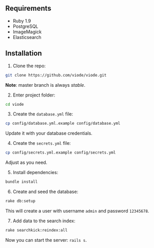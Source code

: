 ## Requirements

- Ruby 1.9
- PostgreSQL
- ImageMagick
- Elasticsearch

## Installation

1. Clone the repo:

  ```sh
  git clone https://github.com/viode/viode.git
  ```

  **Note**: master branch is always _stable_.

2. Enter project folder:

  ```sh
  cd viode
  ```

3. Create the `database.yml` file:

  ```sh
  cp config/database.yml.example config/database.yml
  ```

  Update it with your database credentials.

4. Create the `secrets.yml` file:

  ```sh
  cp config/secrets.yml.example config/secrets.yml
  ```

  Adjust as you need.

5. Install dependencies:

  ```sh
  bundle install
  ```

6. Create and seed the database:

  ```sh
  rake db:setup
  ```

  This will create a user with username `admin` and password `12345678`.

7. Add data to the search index:

  ```sh
  rake searchkick:reindex:all
  ```

  Now you can start the server: `rails s`.
